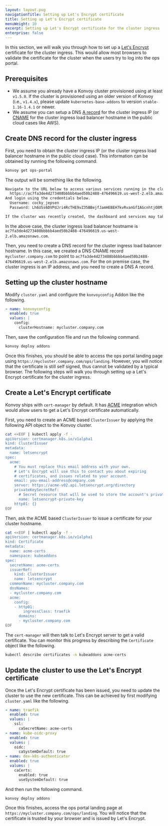 ```yaml
---
layout: layout.pug
navigationTitle: Setting up Let's Encrypt certificate
title: Setting up Let's Encrypt certificate
menuWeight: 10
excerpt: Setting up Let's Encrypt certificate for the cluster ingress
enterprise: false
---
```


In this section, we will walk you through how to set up a [Let's Encrypt][letsencrypt] certificate for the cluster ingress.
This would allow most browsers to validate the certificate for the cluster when the users try to log into the ops portal.

## Prerequisites

-   We assume you already have a Konvoy cluster provisioned using at least `v1.5.0`.
    If the cluster is provisioned using an older version of Konvoy (i.e., `v1.4.x`), please update `kubernetes-base-addons` to version `stable-1.16-1.4.1` or newer.
-   We assume you can setup a DNS [A record][dnsarecord] for the cluster ingress IP (or [CNAME][dnscname] for the cluster ingress load balancer hostname in the public cloud cases like AWS).

## Create DNS record for the cluster ingress

First, you need to obtain the cluster ingress IP (or the cluster ingress load balancer hostname in the public cloud case).
This information can be obtained by running the following command.

```bash
konvoy get ops-portal
```

The output will be something like the following.

```bash
Navigate to the URL below to access various services running in the cluster.
  https://ac7fa3de4d273408bbbbb4aed50b2488-476496619.us-west-2.elb.amazonaws.com/ops/landing
And login using the credentials below.
  Username: cocky_jepsen
  Password: Lh6USs6DVPdJri4RcTHE9vZ35BBejfJamHEBEH7kvRvanGfIAGcnhtjO8MiNl2F1

If the cluster was recently created, the dashboard and services may take a few minutes to be accessible.
```

In the above case, the cluster ingress load balancer hostname is `ac7fa3de4d273408bbbbb4aed50b2488-476496619.us-west-2.elb.amazonaws.com`.

Then, you need to create a DNS record for the cluster ingress load balancer hostname.
In this case, we created a DNS CNAME record `mycluster.company.com` to point to `ac7fa3de4d273408bbbbb4aed50b2488-476496619.us-west-2.elb.amazonaws.com`.
For the on premise case, the cluster ingress is an IP address, and you need to create a DNS A record.

## Setting up the cluster hostname

Modify `cluster.yaml` and configure the `konvoyconfig` Addon like the following.

```yaml
- name: konvoyconfig
  enabled: true
  values: |
    config:
      clusterHostname: mycluster.company.com
```

Then, save the configuration file and run the following command.

```bash
konvoy deploy addons
```

Once this finishes, you should be able to access the ops portal landing page using `https://mycluster.company.com/ops/landing`.
However, you will notice that the certificate is still self signed, thus cannot be validated by a typical browser.
The following steps will walk you through setting up a Let's Encrypt certificate for the cluster ingress.

## Create a Let's Encrypt certificate

Konvoy ships with `cert-manager` by default.
It has [ACME][acme] integration which would allow users to get a Let's Encrypt certificate automatically.

First, you need to create an ACME based `ClusterIssuer` by applying the following API object to the Konvoy cluster.

```bash
cat <<EOF | kubectl apply -f -
apiVersion: certmanager.k8s.io/v1alpha1
kind: ClusterIssuer
metadata:
  name: letsencrypt
spec:
  acme:
    # You must replace this email address with your own.
    # Let's Encrypt will use this to contact you about expiring
    # certificates, and issues related to your account.
    email: you-email-address@company.com
    server: https://acme-v02.api.letsencrypt.org/directory
    privateKeySecretRef:
      # Secret resource that will be used to store the account's private key.
      name: letsencrypt-private-key
    http01: {}
EOF
```

Then, ask the ACME based `ClusterIssuer` to issue a certificate for your cluster hostname.

```bash
cat <<EOF | kubectl apply -f -
apiVersion: certmanager.k8s.io/v1alpha1
kind: Certificate
metadata:
  name: acme-certs
  namespace: kubeaddons
spec:
  secretName: acme-certs
  issuerRef:
    kind: ClusterIssuer
    name: letsencrypt
  commonName: mycluster.company.com
  dnsNames:
  - mycluster.company.com
  acme:
    config:
    - http01:
        ingressClass: traefik
      domains:
      - mycluster.company.com
EOF
```

The `cert-manager` will then talk to Let's Encrypt server to get a valid certificate.
You can monitor this progress by describing the `Certificate` object like the following.

```bash
kubectl describe certificates -n kubeaddons acme-certs
```

## Update the cluster to use the Let's Encrypt certificate

Once the Let's Encrypt certificate has been issued, you need to update the cluster to use the new certificate.
This can be achieved by first modifying `cluster.yaml` like the following.

```yaml
- name: traefik
  enabled: true
  values: |
    ssl:
      caSecretName: acme-certs
- name: kube-oidc-proxy
  enabled: true
  values: |
    oidc:
      caSystemDefault: true
- name: dex-k8s-authenticator
  enabled: true
  values: |
    caCerts:
      enabled: true
      useSystemDefault: true
```

And then run the following command.

```bash
konvoy deploy addons
```

Once this finishes, access the ops portal landing page at `https://mycluster.company.com/ops/landing`.
You will notice that the certificate is trusted by your browser and is issued by Let's Encrypt.

[letsencrypt]: https://letsencrypt.org/
[acme]: https://tools.ietf.org/html/rfc8555
[dnscname]: https://en.wikipedia.org/wiki/CNAME_record
[dnsarecord]: https://en.wikipedia.org/wiki/List_of_DNS_record_types
